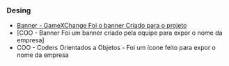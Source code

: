 ### Desing

- [Banner - GameXChange Foi o banner Criado para o projeto](https://github.com/COO-Coders/GameXchange/blob/main/DESING/Banner%20-%20GameXChange.png)
- [COO - Banner Foi um banner criado pela equipe para expor o nome da empresa]
- COO - Coders Orientados a Objetos - Foi um ícone feito para expor o nome da empresa
